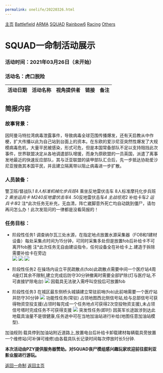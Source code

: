 ```yaml
---
permalink: onelife/20220326.html
---
```

[主页](https://saga2003.github.io/) [Battlefield](https://saga2003.github.io/404.html) [ARMA](https://saga2003.github.io/404.html) [SQUAD](https://saga2003.github.io/squad.html) [Rainbow6](https://saga2003.github.io/404.htmlv) [Racing](https://saga2003.github.io/404.html) [Others](https://saga2003.github.io/404.html)

# SQUAD一命制活动展示

### 活动时间：2021年03月26日（未开始）

### 活动名：虎口脱险

活动日期|活动名称|视角提供者|链接|备注
---|---|---|---|---


## 简报内容
### 故事背景：
因阿曼马特拉湾病毒泄露事件，导致病毒全球范围传播爆发，还有天启教从中作梗，扩大传播以此为自己站到台面上的资本。在东欧的爱沙尼亚突然性爆发了大规模病毒危机，大量平民被感染，形式可危，但是本国常备部队不足以支持阻挡此次事件，世界联盟决定从各地调遣部队增援，而身为原欧盟的一员英国，派遣了离事发地最近的快速反应部队，其与泛亚联盟的装甲部队汇合后，先一步抵达协助爱沙尼亚搜救其本国平民，并且建立隔离带以阻止病毒进一步扩散。

### 人员装备：
警卫班/督战队*1
8人标准机械化步兵班*4 乘坐反地雷伏击车
8人标准摩托化步兵班*2 乘坐运兵卡
M240反地雷伏击车*4
.50反地雷伏击车*4
主战坦克*2
补给卡车*2
运兵卡车*2
注*此次任务无补充，无血清，阵亡崴脚意外死亡均自动跳到僵尸，请勿再问怎么办！此次发现问的一律都是没看简报的！

### 任务目标：
- 阶段性任务1
调查纳尔瓦三处水源，在指定地点放置水源采集器（FOB和1建材设备）每处采集点时间为15分钟，可同时采集多处但是放置fob后补给卡不可离开fob圈
注*此次任务无自由建设指令，任何设备全在补给卡上.建造于拆除需要补给卡在旁边   
![](https://saga2003.github.io/image/sq_20220326_01.png)
![](https://saga2003.github.io/image/sq_20220326_02.png)
![](https://saga2003.github.io/image/sq_20220326_03.png)

- 阶段性任务2
在操场内设立平民疏散点(fob)此疏散点需要中间一个医疗站4周4座灯其余不限制,建立完成后防守30分钟撤离时需要全部铲除(灯与医疗站,不可直接铲除电台) 
![](https://saga2003.github.io/image/sq_20220326_04.png)
因载具无法驶入需呼叫空投后可放置fob


- 阶段性任务3
在城区最东侧桥头城镇建立常驻前哨(fob)此前哨需要一个医疗站并防守30分钟 
![](https://saga2003.github.io/image/sq_20220326_05.png)
功能性任务(常驻)
占领地图西北侧信号站,给与总部信号可获得物资空投支援(占领时每完成一个任务地点可获得2次空投物资支援),未占领信号塔时完成任务不可获得支援 
![](https://saga2003.github.io/image/sq_20220326_06.png)
突发性任务(即时)
因英军长途跋涉到达此地载具油量不是很健康,任务途中可在当地加油站进行补给(地图任意加油站模型).

加油规则:载具停到加油站附近道路上,放置电台后补给卡卸载建材每辆载具旁放置一个维修站(可补弹可维修)由各载具队长记录时间每次停放时长5分钟.


**本次活动由PZY提供服务器赞助。对SQUAD丧尸模组感兴趣玩家欢迎前往叙利亚影业服进行游玩。**

[返回一命制](https://saga2003.github.io/squad.html)
[返回主页](https://saga2003.github.io/)